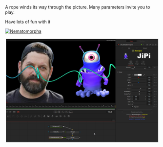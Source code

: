 A rope winds its way through the picture. Many parameters invite you to play.

Have lots of fun with it


[![Nematomorpha](https://user-images.githubusercontent.com/78935215/199840775-9664a888-0599-46f5-b173-99ca873c3013.gif)](Nematomorpha.fuse)

[![Screenshot](Nematomorpha_screenshot.png)](https://www.shadertoy.com/view/csjGDR "View on Shadertoy.com")
